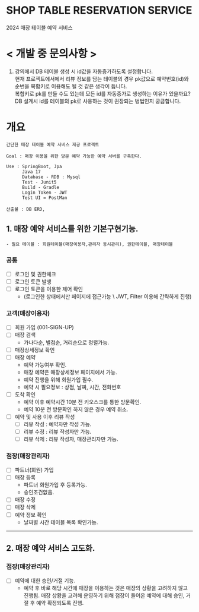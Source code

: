 # SHOP TABLE RESERVATION SERVICE
2024 매장 테이블 예약 서비스

# < 개발 중 문의사항 >
1. 강의에서 DB 테이블 생성 시 id값을 자동증가하도록 설정합니다.   
   현재 프로젝트에서에서 리뷰 정보를 담는 테이블의 경우 pk값으로 예약번호(id)와 순번을 복합키로 이용해도 될 것 같은 생각이 듭니다.   
   복합키로 pk를 만들 수도 있는데 모든 id를 자동증가로 생성하는 이유가 있을까요?
   DB 설계시 id를 테이블의 pk로 사용하는 것이 권장되는 벙법인지 궁금합니다.


    

# 개요
    간단한 매장 테이블 예약 서비스 제공 프로젝트 

    Goal : 매장 이용을 위한 방문 예약 가능한 예약 서버를 구축한다.

    Use : SpringBoot, Jpa
          Java 17
          Database - RDB : Mysql
          Test - Junit5
          Build - Gradle
          Login Token - JWT
          Test UI = PostMan
    
    산출물 : DB ERD, 

## 1. 매장 예약 서비스를 위한 기본구현기능.
    - 필요 테이블 : 회원테이블(매장이용자,관리자 동시관리), 권한테이블, 매장테이블

### 공통
- [ ] 로그인 및 권한체크
- [ ] 로그인 토큰 발생
- [ ] 로그인 토큰을 이용한 제어 확인
    - (로그인한 상태에서만 페이지에 접근가능 \ JWT, Filter 이용해 간략하게 진행)

### 고객(매장이용자)
- [ ] 회원 가입 (001-SIGN-UP)
- [ ] 매장 검색
    - 가나다순, 별점순, 거리순으로 정렬가능.  
- [ ] 매장상세정보 확인
- [ ] 매장 예약
    - 예약 가능여부 확인. 
    - 매장 예약은 매장상세정보 페이지에서 가능.
    - 예약 진행을 위해 회원가입 필수.
    - 예약 시 필요정보 : 상점, 날짜, 시간, 전화번호
- [ ] 도착 확인 
    - 예약 이후 예약시간 10분 전 키오스크를 통한 방문확인.
    - 예약 10분 전 방문확인 하지 않은 경우 예약 취소.
- [ ] 예약 및 사용 이후 리뷰 작성
    - [ ] 리뷰 작성 : 예약자만 작성 가능. 
    - [ ] 리뷰 수정 : 리뷰 작성자만 가능.
    - [ ] 리뷰 삭제 : 리뷰 작성자, 매장관리자만 가능.
    
### 점장(매장관리자)
- [ ] 파트너(회원) 가입   
- [ ] 매장 등록  
    - 파트너 회원가입 후 등록가능.
    - 승인조건없음.
- [ ] 매장 수정
- [ ] 매장 삭제
- [ ] 예약 정보 확인 
    - 날짜별 시간 테이블 목록 확인가능.


---
## 2. 매장 예약 서비스 고도화.

### 점장(매장관리자)
- [ ] 예약에 대한 승인/거절 기능.
    - 예약 후 바로 해당 시간에 매장을 이용하는 것은 매장의 상황을 고려하지 않고 진행됨.
      매장 상황을 고려해 운영하기 위해 점장이 들어온 예약에 대해 승인, 거절 후 예약 확정되도록 진행.



